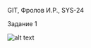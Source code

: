 GIT, Фролов И.Р., SYS-24

Задание 1

![alt text](https://github.com/beast86m/netology_sys24.git/img1.png)
